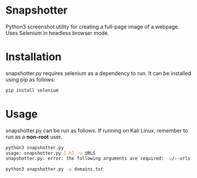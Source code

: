 # Snapshotter
Python3 screenshot utility for creating a full-page image of a webpage. Uses Selenium in headless browser mode.

# Installation
snapshotter.py requires selenium as a dependency to run. It can be installed using pip as follows:

```bash
pip install selenium
```

# Usage
snapshotter.py can be run as follows. If running on Kali Linux, remember to run as a **non-root** user.

```bash
python3 snapshotter.py                                                                                       2 ⚙
usage: snapshotter.py [-h] -u URLS
snapshotter.py: error: the following arguments are required: -u/--urls

python3 snapshotter.py -u domains.txt
```
